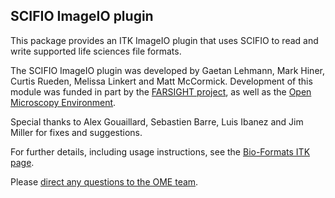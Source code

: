 SCIFIO ImageIO plugin
---------------------

This package provides an ITK ImageIO plugin that uses SCIFIO
to read and write supported life sciences file formats.

The SCIFIO ImageIO plugin was developed by Gaetan Lehmann, Mark Hiner,
Curtis Rueden, Melissa Linkert and Matt McCormick. Development of this
module was funded in part by the [FARSIGHT
project](http://farsight-toolkit.org/), as well as the [Open Microscopy
Environment](http://openmicroscopy.org/).

Special thanks to Alex Gouaillard, Sebastien Barre, Luis Ibanez and
Jim Miller for fixes and suggestions.

For further details, including usage instructions, see the [Bio-Formats
ITK page](http://openmicroscopy.org/site/support/bio-formats/users/itk).

Please [direct any questions to the OME
team](http://www.openmicroscopy.org/site/community).
